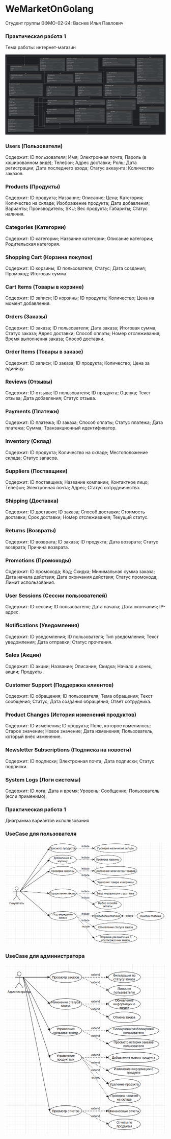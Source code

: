 # WeMarketOnGolang

Студент группы ЭФМО-02-24: Васнев Илья Павлович

### Практическая работа 1
Тема работы: интернет-магазин

![wemarket_db_diagram.png](docs/img/wemarket_db_diagram.png)

### Users (Пользователи)
Содержит: ID пользователя; Имя; Электронная почта; Пароль (в хэшированном виде); Телефон; Адрес доставки; Роль;
Дата регистрации; Дата последнего входа; Статус аккаунта; Количество заказов.

### Products (Продукты)
Содержит: ID продукта; Название; Описание; Цена; Категория; Количество на складе; Изображение продукта; Дата добавления; 
Варианты; Производитель; SKU; Вес продукта; Габариты; Статус наличия.

### Categories (Категории)
Содержит: ID категории; Название категории; Описание категории; Родительская категория.

### Shopping Cart (Корзина покупок)
Содержит: ID корзины; ID пользователя; Статус; Дата создания; Промокод; Итоговая сумма.

### Cart Items (Товары в корзине)
Содержит: ID записи; ID корзины; ID продукта; Количество; Цена на момент добавления.

### Orders (Заказы)
Содержит: ID заказа; ID пользователя; Дата заказа; Итоговая сумма; Статус заказа; Адрес доставки; Способ оплаты; 
Номер отслеживания; Время выполнения заказа; Способ доставки.

### Order Items (Товары в заказе)
Содержит: ID записи; ID заказа; ID продукта; Количество; Цена за единицу.

### Reviews (Отзывы)
Содержит: ID отзыва; ID пользователя; ID продукта; Оценка; Текст отзыва; Дата добавления; Статус отзыва.

### Payments (Платежи)
Содержит: ID платежа; ID заказа; Способ оплаты; Статус платежа; Дата платежа; Сумма; Транзакционный идентификатор.

### Inventory (Склад)
Содержит: ID продукта; Количество на складе; Местоположение склада; Статус запасов.

### Suppliers (Поставщики)
Содержит: ID поставщика; Название компании; Контактное лицо; Телефон; Электронная почта; Адрес; Статус сотрудничества.

### Shipping (Доставка)
Содержит: ID доставки; ID заказа; Способ доставки; Стоимость доставки; Срок доставки; Номер отслеживания; Текущий статус.

### Returns (Возвраты)
Содержит: ID возврата; ID заказа; ID продукта; Дата возврата; Статус возврата; Причина возврата.

### Promotions (Промокоды)
Содержит: ID промокода; Код; Скидка; Минимальная сумма заказа; Дата начала действия; Дата окончания действия; 
Статус промокода; Лимит использования.

### User Sessions (Сессии пользователей)
Содержит: ID сессии; ID пользователя; Дата начала; Дата окончания; IP-адрес.

### Notifications (Уведомления)
Содержит: ID уведомления; ID пользователя; Тип уведомления; Текст уведомления; Дата отправки; Статус прочтения.

### Sales (Акции)
Содержит: ID акции; Название; Описание; Скидка; Начало и конец акции; Продукты.

### Customer Support (Поддержка клиентов)
Содержит: ID обращения; ID пользователя; Тема обращения; Текст сообщения; Статус; Дата создания обращения; Ответ сотрудника.

### Product Changes (История изменений продуктов)
Содержит: ID изменения; ID продукта; Поле, которое изменилось; Старое значение; Новое значение; Дата изменения; 
Пользователь, который внёс изменение.

### Newsletter Subscriptions (Подписка на новости)
Содержит: ID подписки; Электронная почта; Дата подписки; Статус подписки.

### System Logs (Логи системы)
Содержит: ID лога; Дата и время; Уровень; Сообщение; Пользователь (если применимо).

### Практическая работа 1
Диаграмма вариантов использования
### UseCase для пользователя
![use_case_user.png](docs/img/use_case_user.png)
### UseCase для администратора
![use_case_admin.png](docs/img/use_case_admin.png)
